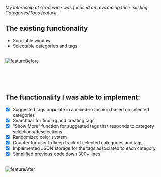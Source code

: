 *My internship at Grapevine was focused on revamping their existing Categories/Tags feature.*

## The existing functionality
- Scrollable window
- Selectable categories and tags <br /><br />

![featureBefore](https://user-images.githubusercontent.com/15644940/90286275-8001d400-de43-11ea-8eba-d2525b4fd485.gif) 

<br /><br /><br />


## The functionality I was able to implement:
- [x] Suggested tags populate in a mixed-in fashion based on selected categories
- [x] Searchbar for finding and creating tags
- [x] “Show More” function for suggested tags that responds to category selections/deselections
- [x] Randomized color system
- [x] Counter for user to keep track of selected categories and tags
- [x] Implemented JSON storage for the tags associated to each category 
- [x] Simplified previous code down 300+ lines <br /><br />

![featureAfter](https://user-images.githubusercontent.com/15644940/90289213-6a8fa880-de49-11ea-939a-df2fe5212b97.gif)

<br /><br />
